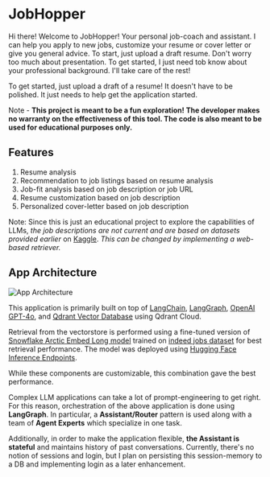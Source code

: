 # JobHopper

Hi there! Welcome to JobHopper! Your personal job-coach and assistant. I can help you apply to new jobs, customize your resume or cover letter or give you general advice. To start, just upload a draft resume. Don't worry too much about presentation. To get started, I just need tob know about your professional background. I'll take care of the rest!

To get started, just upload a draft of a resume! It doesn't have to be polished. It just needs to help get the application started.

Note - **This project is meant to be a fun exploration! The developer makes no warranty on the effectiveness of this tool. The code is also meant to be used for educational purposes only.**

## Features

1. Resume analysis
2. Recommendation to job listings based on resume analysis
3. Job-fit analysis based on job description or job URL
4. Resume customization based on job description
5. Personalized cover-letter based on job description

Note: Since this is just an educational project to explore the capabilities of LLMs, *the job descriptions are not current and are based on datasets provided earlier* on [Kaggle](https://www.kaggle.com/datasets/promptcloud/indeed-job-posting-dataset). *This can be changed by implementing a web-based retriever.* 


## App Architecture
![App Architecture](./app_architecture.png)


This application is primarily built on top of [LangChain](https://www.langchain.com/), [LangGraph](https://www.langchain.com/langgraph), [OpenAI GPT-4o](https://openai.com/index/hello-gpt-4o/), and [Qdrant Vector Database](https://qdrant.tech/) using Qdrant Cloud. 

Retrieval from the vectorstore is performed using a fine-tuned version of [Snowflake Arctic Embed Long model](https://huggingface.co/Snowflake/snowflake-arctic-embed-m-long) trained on [indeed jobs dataset](https://www.kaggle.com/datasets/promptcloud/indeed-job-posting-dataset) for best retrieval performance. The model was deployed using [Hugging Face Inference Endpoints](https://huggingface.co/inference-endpoints/dedicated).

While these components are customizable, this combination gave the best performance. 

Complex LLM applications can take a lot of prompt-engineering to get right. For this reason, orchestration of the above application is done using **LangGraph**. In particular, a **Assistant/Router** pattern is used along with a team of **Agent Experts** which specialize in one task. 

Additionally, in order to make the application flexible, **the Assistant is stateful** and maintains history of past conversations. Currently, there's no notion of sessions and login, but I plan on persisting this session-memory to a DB and implementing login as a later enhancement.




